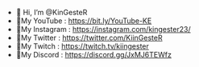 - 👋 Hi, I’m @KinGesteR
- 🔹My YouTube : https://bit.ly/YouTube-KE
- 🔹My Instagram : https://instagram.com/kingester23/
- 🔹My Twitter : https://twitter.com/KiinGesteR
- 🔹My Twitch : https://twitch.tv/kiingester
- 🔹My Discord : https://discord.gg/JxMJ6TEWfz

<!---
KinGesteR/KinGesteR is a ✨ special ✨ repository because its `README.md` (this file) appears on your GitHub profile.
You can click the Preview link to take a look at your changes.
--->
